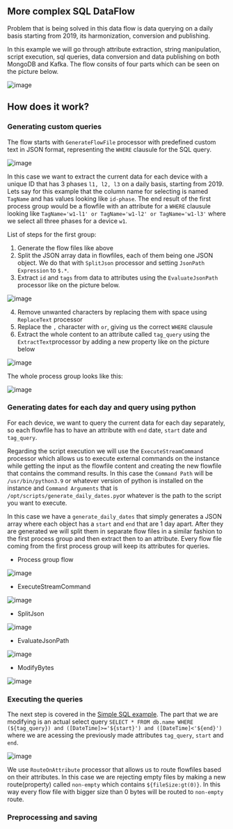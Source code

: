## More complex SQL DataFlow
Problem that is being solved in this data flow is data querying on a daily basis starting from 2019, its harmonization, conversion and publishing.

In this example we will go through attribute extraction, string manipulation, script execution, sql queries, data conversion and data publishing on both MongoDB and Kafka.
The flow consits of four parts which can be seen on the picture below. 

![image](https://user-images.githubusercontent.com/90190347/189384300-91d32e54-cd04-4b9b-a3a1-836ebffaea02.png)

## How does it work?
### Generating custom queries
The flow starts with ```GenerateFlowFile``` processor with predefined custom text in JSON format, representing the ```WHERE``` clausule for the SQL query. 

![image](https://user-images.githubusercontent.com/90190347/189371479-3ace7e2a-8717-4c08-8503-76b7d3fd62c9.png)

In this case we want to extract the current data for each device with a unique ID that has 3 phases ```l1, l2, l3``` on a daily basis, starting from 2019. Lets say for this example that the column name for selecting is named ```TagName``` and has values looking like ```id-phase```. The end result of the first process group would be a flowfile with an attribute for a ```WHERE``` clausule looking like ```TagName='w1-l1' or TagName='w1-l2' or TagName='w1-l3'``` where we select all three phases for a device ```w1```.

List of steps for the first group:
  1.  Generate the flow files like above
  2.  Split the JSON array data in flowfiles, each of them being one JSON object. We do that with ```SplitJson``` processor and setting ```JsonPath Expression``` to ```$.*```. 
  3.  Extract ```id``` and ```tags``` from data to attributes using the ```EvaluateJsonPath``` processor like on the picture below. 
  
  ![image](https://user-images.githubusercontent.com/90190347/189374893-48e1695e-0b18-40c4-be33-1f9febe6cde3.png)
  
  4.  Remove unwanted characters by replacing them with space using ```ReplaceText``` processor
  5.  Replace the ```,``` character with ```or```, giving us the correct ```WHERE``` clausule
  6.  Extract the whole content to an attribute called ```tag_query``` using the ```ExtractText```processor by adding a new property like on the picture below
 
  ![image](https://user-images.githubusercontent.com/90190347/189376504-0962dabf-6a89-47e9-865f-b7359e406139.png)
  
  The whole process group looks like this:
  
  ![image](https://user-images.githubusercontent.com/90190347/189376833-947b8f7f-d0c0-42df-a476-18407cb80fdf.png)


### Generating dates for each day and query using python
For each device, we want to query the current data for each day separately, so each flowfile has to have an attribute with ```end``` date, ```start``` date and ```tag_query```.

Regarding the script execution we will use the ```ExecuteStreamCommand``` processor which allows us to execute external commands on the instance while getting the input as the flowfile content and creating the new flowfile that contains the command results. In this case the ```Command Path``` will be ```/usr/bin/python3.9``` or whatever version of python is installed on the instance and ```Command Arguments``` that is ```/opt/scripts/generate_daily_dates.py```or whatever is the path to the script you want to execute.

In this case we have a ```generate_daily_dates``` that simply generates a JSON array where each object has a ```start``` and ```end``` that are 1 day apart. After they are generated we will split them in separate flow files in a similar fashion to the first process group and then extract then to an attribute. Every flow file coming from the first process group will keep its attributes for queries.

- Process group flow

![image](https://user-images.githubusercontent.com/90190347/189381407-7bb475ef-79d0-43b8-b0ed-43b2e5a869e8.png)

- ExecuteStreamCommand

![image](https://user-images.githubusercontent.com/90190347/189382485-9b87cd48-ab45-47c4-918f-53c80aef374d.png)

- SplitJson

![image](https://user-images.githubusercontent.com/90190347/189382522-6a324565-a74a-4eeb-b769-1bacabe3c1f9.png)
 
- EvaluateJsonPath

![image](https://user-images.githubusercontent.com/90190347/189382580-93b59395-d05d-428c-a22a-1420c6d468af.png)

- ModifyBytes

![image](https://user-images.githubusercontent.com/90190347/189382617-bca4e201-abcb-40d2-9eba-3bfe6ea35f20.png)

### Executing the queries
The next step is covered in the [Simple SQL example](https://github.com/I-NERGY/NiFi-Dataflow-templates-and-scripts/tree/developnikola/SQL/SimpleSql). The part that we are modifying is an actual select query 
```SELECT * FROM db.name WHERE (${tag_query}) and ([DateTime]>='${start}') and ([DateTime]<'${end}')``` where we are acessing the previously made attributes ```tag_query```, ```start``` and ```end```.

![image](https://user-images.githubusercontent.com/90190347/189383939-7928d389-4f14-4738-85c3-cadab3686675.png)

We use ```RouteOnAttribute``` processor that allows us to route flowfiles based on their attributes. In this case we are rejecting empty files by making a new route(property) called ```non-empty``` which contains ```${fileSize:gt(0)}```. In this way every flow file with bigger size than 0 bytes will be routed to ```non-empty``` route.

### Preprocessing and saving



